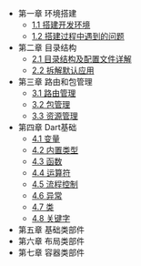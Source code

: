 * 第一章 环境搭建
    * [1.1 搭建开发环境](搭建开发环境.md)
    * [1.2 搭建过程中遇到的问题](搭建过程中遇到的问题.md)
* 第二章 目录结构
    * [2.1 目录结构及配置文件详解](目录结构及配置文件详解.md)
    * [2.2 拆解默认应用](拆解默认应用.md)
* 第三章 路由和包管理  
    * [3.1 路由管理](路由管理.md)
    * [3.2 包管理](包管理.md)
    * [3.3 资源管理](资源管理.md)
* 第四章 Dart基础
    * [4.1 变量](变量.md)
    * [4.2 内置类型](内建类型.md)
    * [4.3 函数](函数.md)
    * [4.4 运算符](运算符.md)
    * [4.5 流程控制](流程控制.md)
    * [4.6 异常](异常.md)
    * [4.7 类](类.md)
    * [4.8 关键字](Dart关键字.md)
* 第五章 基础类部件
* 第六章 布局类部件
* 第七章 容器类部件
    